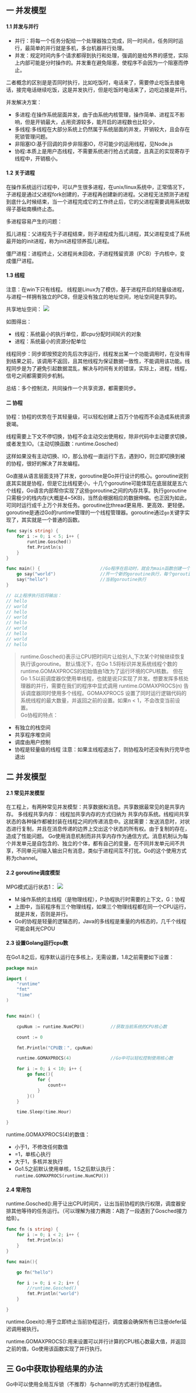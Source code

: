 ## 一 并发模型

#### 1.1 并发与并行

- 并行：将每一个任务分配给一个处理器独立完成，同一时间点，任务同时运行，最简单的并行就是多机，多台机器并行处理。  
- 并发：规定时间内多个请求都得到执行和处理，强调的是给外界的感觉，实际上内部可能是分时操作的。并发重在避免阻塞，使程序不会因为一个阻塞而停止。

二者概念的区别是是否同时执行，比如吃饭时，电话来了，需要停止吃饭去接电话，接完电话继续吃饭，这是并发执行，但是吃饭时电话来了，边吃边接是并行。 

并发解决方案：
- 多进程:在操作系统层面并发，由于由系统内核管理，操作简单、进程互不影响，但是开销最大，占用资源较多，能开启的进程数也比较少，
- 多线程:多线程在大部分系统上仍然属于系统层面的并发，开销较大，且会存在死锁管理问题。
- 非阻塞IO:基于回调的异步非阻塞IO，尽可能少的运用线程，见Node.js
- 协程:本质上是用户态线程，不需要系统进行抢占式调度，且真正的实现寄存于线程中，开销极小。

#### 1.2 关于进程

在操作系统运行过程中，可以产生很多进程，在unix/linux系统中，正常情况下，子进程是通过父进程fork创建的，子进程再创建新的进程。父进程无法预测子进程到底什么时候结束，当一个进程完成它的工作终止后，它的父进程需要调用系统取得子基础南横终止态。  

多进程容易产生的问题：  

孤儿进程：父进程先于子进程结束，则子进程成为孤儿进程，其父进程变成了系统最开始的init进程，称为init进程领养孤儿进程。  

僵尸进程：进程终止，父进程尚未回收，子进程残留资源（PCB）于内核中，变成僵尸进程。

#### 1.3 线程

注意：在win下只有线程。
线程是Linux为了模仿，基于进程开启的轻量级进程，与进程一样拥有独立的PCB，但是没有独立的地址空间，地址空间是共享的。  

共享地址空间：
![](/images/Golang/线程.png)

如图得出：
- 线程：系统最小的执行单位，即cpu分配时间轮片的对象
- 进程：系统最小的资源分配单位

线程同步：同步即按预定的先后次序运行，线程发出某一个功能调用时，在没有得到结果之前，该调用不返回，且其他线程为保证数据一致性，不能调用该功能。线程同步是为了避免引起数据混乱，解决与时间有关的错误，实际上，进程，线程，信号之间都需要同步机制。 

总结：多个控制流，共同操作一个共享资源，都需要同步。

#### 二 协程

协程：协程的优势在于其轻量级，可以轻松创建上百万个协程而不会造成系统资源衰竭。  

线程需要上下文不停切换，协程不会主动交出使用权，除非代码中主动要求切换，或者发生IO。（主动切换函数：runtime.Gosched）  

这样如果没有主动切换、IO，那么协程一直运行下去，遇到IO，则立即切换到被的协程，很好的解决了并发编程。   

Go直接从语言层面支持了并发，goroutine是Go并行设计的核心。goroutine说到底其实就是协程，但是它比线程更小，十几个goroutine可能体现在底层就是五六个线程，Go语言内部帮你实现了这些goroutine之间的内存共享。执行goroutine只需极少的栈内存(大概是4~5KB)，当然会根据相应的数据伸缩。也正因为如此，可同时运行成千上万个并发任务。goroutine比thread更易用、更高效、更轻便。goroutine是通过Go的runtime管理的一个线程管理器。goroutine通过`go`关键字实现了，其实就是一个普通的函数。  

```Go
func say(s string) {
	for i := 0; i < 5; i++ {
		runtime.Gosched()
		fmt.Println(s)
	}
}

func main() {						//Go程序在启动时，就会为main函数创建一个默认的goroutine。 
	go say("world") 				//开一个新的goroutine执行，每个goroutine对应一个哈数
	say("hello") 					//当前goroutine执行
}

// 以上程序执行后将输出：
// hello
// world
// hello
// world
// hello
// world
// hello
// world
// hello

```
> runtime.Gosched()表示让CPU把时间片让给别人,下次某个时候继续恢复执行该goroutine。
> 默认情况下，在Go 1.5将标识并发系统线程个数的runtime.GOMAXPROCS的初始值由1改为了运行环境的CPU核数。
但在Go 1.5以前调度器仅使用单线程，也就是说只实现了并发。想要发挥多核处理器的并行，需要在我们的程序中显式调用 runtime.GOMAXPROCS(n) 告诉调度器同时使用多个线程。GOMAXPROCS 设置了同时运行逻辑代码的系统线程的最大数量，并返回之前的设置。如果n < 1，不会改变当前设置。  
Go协程的特点：
- 有独立的栈空间
- 共享程序堆空间
- 调度由用户控制
- 协程是轻量级的线程
注意：如果主线程退出了，则协程及时还没有执行完毕也退出  

## 二 并发模型  

#### 2.1 常见并发模型
 
在工程上，有两种常见并发模型：共享数据和消息。共享数据最常见的是共享内存。
多线程共享内存：
线程加共享内存的方式归纳为 共享内存系统。线程间共享状态的各种操作都被封装在线程之间的传递消息中。这就需要：发送消息时，对状态进行复制，并且在消息传递的边界上交出这个状态的所有权。由于复制的存在，造成了性能问题。
Go使用消息机制而非共享内存作为通信方式。消息机制认为每个并发单元是自包含的、独立的个体，都有自己的变量，在不同并发单元间不共享，不同单元间输入输出只有消息，类似于进程间互不打扰。Go的这个使用方式称为channel。

#### 2.2 goroutine调度模型

MPG模式运行状态1：
![](/images/Golang/并发-01.png)
- M:操作系统的主线程（是物理线程），P:协程执行时需要的上下文，G：协程
- 上图中，当前程序有三个物理线程，如果三个物理线程都在同一个CPU运行，就是并发，否则是并行。
- Go的协程是轻量的逻辑态的，Java的多线程是重量的内核态的，几千个线程可能会耗光CPOU

#### 2.3 设置Golang运行cpu数

在Go1.8之后，程序默认运行在多核上，无需设置，1.8之前需要如下设置：
```go
package main

import (
	"runtime"
	"fmt"
	"time"
)


func main() {

	cpuNum := runtime.NumCPU()			//获取当前系统的CPU核心数

	count := 0

	fmt.Println("CPU数：", cpuNum)

	runtime.GOMAXPROCS(4)				//Go中可以轻松控制使用核心数

	for i := 0; i < 10; i++ {
		go func(){
			for {
				count++
			}
		}()
	}

	time.Sleep(time.Hour)

}
```

runtime.GOMAXPROCS(4)的数值：
- 小于1，不修改任何数值
- =1，单核心执行
- 大于1，多核并发执行
- Go1.5之前默认使用单核，1.5之后默认执行：`runtime.GOMAXPROCS(runtime.NumCPU())`

#### 2.4 常用包

runtime.Gosched():用于让出CPU时间片，让出当前协程的执行权限，调度器安排其他等待的任务运行。（可以理解为接力赛跑：A跑了一段遇到了Gosched接力给B）。  
```Go
func fn (s string) {
	for i := 0; i < 2; i++ {
		fmt.Println(s)
	}
}

func main(){

	go fn("hello")

	for i := 0; i < 2; i++ {
		//runtime.Gosched()
		fmt.Println("world")
	}

}
```

runtime.Goexit():用于立即终止当前协程运行，调度器会确保所有已注册defer延迟调用被执行。  

runtime.GOMAXPROCS():用来设置可以并行计算的CPU核心数最大值，并返回之前的值，Go使用该函数实现了并行执行。

## 三 Go中获取协程结果的办法

Go中可以使用全局互斥锁（不推荐）与channel的方式进行协程通信。
